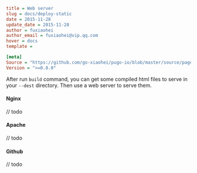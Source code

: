 ```ini
title = Web server
slug = docs/deploy-static
date = 2015-11-28
update_date = 2015-11-28
author = fuxiaohei
author_email = fuxiaohei@vip.qq.com
hover = docs
template =

[meta]
Source = "https://github.com/go-xiaohei/pugo-io/blob/master/source/page/deploy/static.md"
Version = ">=0.8.0"
```

After run `build` command, you can get some compiled html files to serve in your `--dest` directory. Then use a web server to serve them.

#### Nginx

// todo

#### Apache

// todo

#### Github

// todo